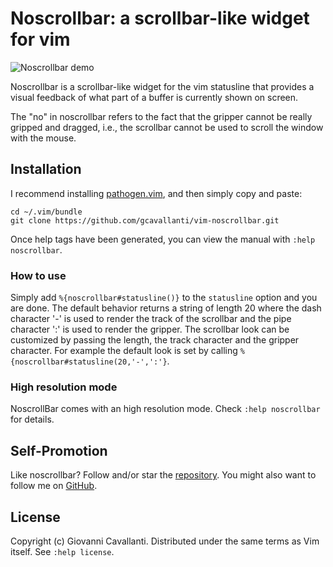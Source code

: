 # Noscrollbar: a scrollbar-like widget for vim 

![Noscrollbar demo](https://gcavallanti.github.io/vim-noscrollbar/noscrollbar.gif)

Noscrollbar is a scrollbar-like widget for the vim statusline that
provides a visual feedback of what part of a buffer is currently shown on
screen.

The "no" in noscrollbar refers to the fact that the gripper cannot be
really gripped and dragged, i.e., the scrollbar cannot be used to scroll the
window with the mouse.  

## Installation

I recommend installing [pathogen.vim](https://github.com/tpope/vim-pathogen), and
then simply copy and paste:

    cd ~/.vim/bundle
    git clone https://github.com/gcavallanti/vim-noscrollbar.git

Once help tags have been generated, you can view the manual with
`:help noscrollbar`.

### How to use

Simply add `%{noscrollbar#statusline()}` to the `statusline` option and you are done.  The
default behavior returns a string of length 20 where the dash character '-' is
used to render the track of the scrollbar and the pipe character ':' is used to
render the gripper.  The scrollbar look can be customized by passing the length,
the track character and the gripper character. For example the default look is
set by calling `%{noscrollbar#statusline(20,'-',':'}`.

### High resolution mode

NoscrollBar comes with an high resolution mode.  Check `:help noscrollbar`
for details. 

## Self-Promotion

Like noscrollbar? Follow and/or star the
[repository](https://github.com/gcavallanti/vim-noscrollbar). You might also want to follow 
me on [GitHub](https://github.com/gcavallanti).

## License

Copyright (c) Giovanni Cavallanti.  Distributed under the same terms as Vim itself.
See `:help license`.
